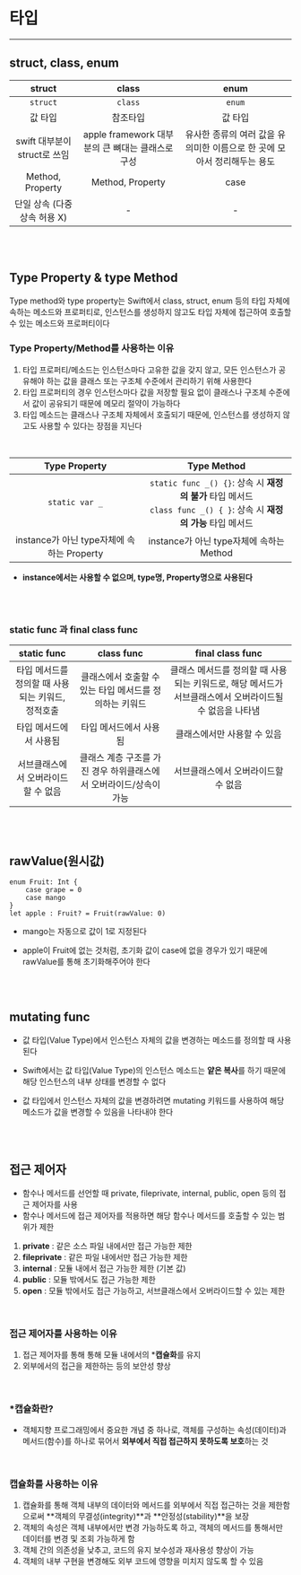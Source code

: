 # 타입
---
## struct, class, enum

struct | class | enum
:---:|:---:|:---:
`struct` | `class` | `enum`
값 타입 | 참조타입 | 값 타입
swift 대부분이 struct로 쓰임 | apple framework 대부분의 큰 뼈대는 클래스로 구성 | 유사한 종류의 여러 값을 유의미한 이름으로 한 곳에 모아서 정리해두는 용도
Method, Property | Method, Property | case
단일 상속 (다중상속 허용 X) | - | -



<br><br>

## Type Property & type Method

Type method와 type property는 Swift에서 class, struct, enum 등의 타입 자체에 속하는 메소드와 프로퍼티로,
인스턴스를 생성하지 않고도 타입 자체에 접근하여 호출할 수 있는 메소드와 프로퍼티이다
<br>
### Type Property/Method를 사용하는 이유
1. 타입 프로퍼티/메소드는 인스턴스마다 고유한 값을 갖지 않고, 모든 인스턴스가 공유해야 하는 값을 클래스 또는 구조체 수준에서 관리하기 위해 사용한다
2. 타입 프로퍼티의 경우 인스턴스마다 값을 저장할 필요 없이 클래스나 구조체 수준에서 값이 공유되기 때문에 메모리 절약이 가능하다
3. 타입 메소드는 클래스나 구조체 자체에서 호출되기 때문에, 인스턴스를 생성하지 않고도 사용할 수 있다는 장점을 지닌다

<br>

Type Property | Type Method
:--: | :--:
`static var _` | `static func _() {}`: 상속 시 **재정의 불가** 타입 메서드 <br> `class func _() { }`: 상속 시 **재정의 가능** 타입 메서드
instance가 아닌 type자체에 속하는 Property |instance가 아닌 type자체에 속하는 Method

* **instance에서는 사용할 수 없으며, type명, Property명으로 사용된다**

<br><br>
### static func 과 final class func

static func | class func | final class func
:--: | :--: | :--:
 타입 메서드를 정의할 때 사용되는 키워드, <br>정적호출 | 클래스에서 호출할 수 있는 타입 메서드를 정의하는 키워드 | 클래스 메서드를 정의할 때 사용되는 키워드로, 해당 메서드가 서브클래스에서 오버라이드될 수 없음을 나타냄
타입 메서드에서 사용됨 | 타입 메서드에서 사용됨 | 클래스에서만 사용할 수 있음
서브클래스에서 오버라이드할 수 없음 | 클래스 계층 구조를 가진 경우 하위클래스에서 오버라이드/상속이 가능 | 서브클래스에서 오버라이드할 수 없음


<br><br>

## rawValue(원시값)

```
enum Fruit: Int {
	case grape = 0
	case mango 
}
let apple : Fruit? = Fruit(rawValue: 0)
```
* mango는 자동으로 값이 1로 지정된다

* apple이 Fruit에 없는 것처럼, 초기화 값이 case에 없을 경우가 있기 때문에 rawValue를 통해 초기화해주어야 한다


<br><br>

## mutating func
* 값 타입(Value Type)에서 인스턴스 자체의 값을 변경하는 메소드를 정의할 때 사용된다

* Swift에서는 값 타입(Value Type)의 인스턴스 메소드는 **얕은 복사**를 하기 때문에 해당 인스턴스의 내부 상태를 변경할 수 없다

* 값 타입에서 인스턴스 자체의 값을 변경하려면 mutating 키워드를 사용하여 해당 메소드가 값을 변경할 수 있음을 나타내야 한다

<br><br>

## 접근 제어자
- 함수나 메서드를 선언할 때 private, fileprivate, internal, public, open 등의 접근 제어자를 사용
- 함수나 메서드에 접근 제어자를 적용하면 해당 함수나 메서드를 호출할 수 있는 범위가 제한

1. **private** : 같은 소스 파일 내에서만 접근 가능한 제한
2. **fileprivate** : 같은 파일 내에서만 접근 가능한 제한
3. **internal** : 모듈 내에서 접근 가능한 제한 (기본 값)
4. **public** : 모듈 밖에서도 접근 가능한 제한
5. **open** : 모듈 밖에서도 접근 가능하고, 서브클래스에서 오버라이드할 수 있는 제한

<br>

### 접근 제어자를 사용하는 이유
1. 접근 제어자를 통해 통해 모듈 내에서의 ***캡슐화**를 유지
2. 외부에서의 접근을 제한하는 등의 보안성 향상


<br>

### *캡슐화란?
- 객체지향 프로그래밍에서 중요한 개념 중 하나로, 객체를 구성하는 속성(데이터)과 메서드(함수)를 하나로 묶어서 **외부에서 직접 접근하지 못하도록 보호**하는 것

<br>

### 캡슐화를 사용하는 이유
1. 캡슐화를 통해 객체 내부의 데이터와 메서드를 외부에서 직접 접근하는 것을 제한함으로써 **객체의 무결성(integrity)**과 **안정성(stability)**을 보장
2. 객체의 속성은 객체 내부에서만 변경 가능하도록 하고, 객체의 메서드를 통해서만 데이터를 변경 및 조회 가능하게 함
3. 객체 간의 의존성을 낮추고, 코드의 유지 보수성과 재사용성 향상이 가능
4. 객체의 내부 구현을 변경해도 외부 코드에 영향을 미치지 않도록 할 수 있음

<br><br><br>